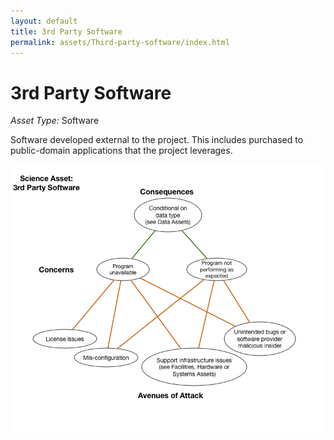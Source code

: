 ```yaml
---
layout: default
title: 3rd Party Software
permalink: assets/Third-party-software/index.html
---
```


# 3rd Party Software

*Asset Type:*  Software

Software developed external to the project.  This includes purchased to public-domain applications that the project leverages.

![3rd Party Software](../../diagrams/Third-party-software.png)

